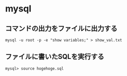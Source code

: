 # mysql
## コマンドの出力をファイルに出力する
```
mysql -u root -p -e "show variables;" > show_val.txt
```
## ファイルに書いたSQLを実行する
```
mysql> source hogehoge.sql
```